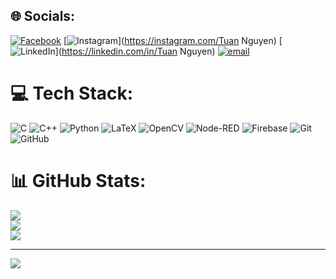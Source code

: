 ## 🌐 Socials:
[![Facebook](https://img.shields.io/badge/Facebook-%231877F2.svg?logo=Facebook&logoColor=white)](https://facebook.com/https://www.facebook.com/nguyentuany) [![Instagram](https://img.shields.io/badge/Instagram-%23E4405F.svg?logo=Instagram&logoColor=white)](https://instagram.com/Tuan Nguyen) [![LinkedIn](https://img.shields.io/badge/LinkedIn-%230077B5.svg?logo=linkedin&logoColor=white)](https://linkedin.com/in/Tuan Nguyen) [![email](https://img.shields.io/badge/Email-D14836?logo=gmail&logoColor=white)](mailto:nguyentuan28012002@gmail.com) 

# 💻 Tech Stack:
![C](https://img.shields.io/badge/c-%2300599C.svg?style=for-the-badge&logo=c&logoColor=white) ![C++](https://img.shields.io/badge/c++-%2300599C.svg?style=for-the-badge&logo=c%2B%2B&logoColor=white) ![Python](https://img.shields.io/badge/python-3670A0?style=for-the-badge&logo=python&logoColor=ffdd54) ![LaTeX](https://img.shields.io/badge/latex-%23008080.svg?style=for-the-badge&logo=latex&logoColor=white) ![OpenCV](https://img.shields.io/badge/opencv-%23white.svg?style=for-the-badge&logo=opencv&logoColor=white) ![Node-RED](https://img.shields.io/badge/Node--RED-%238F0000.svg?style=for-the-badge&logo=node-red&logoColor=white) ![Firebase](https://img.shields.io/badge/firebase-a08021?style=for-the-badge&logo=firebase&logoColor=ffcd34) ![Git](https://img.shields.io/badge/git-%23F05033.svg?style=for-the-badge&logo=git&logoColor=white) ![GitHub](https://img.shields.io/badge/github-%23121011.svg?style=for-the-badge&logo=github&logoColor=white)
# 📊 GitHub Stats:
![](https://github-readme-stats.vercel.app/api?username=tuannguyen&theme=dark&hide_border=false&include_all_commits=false&count_private=false)<br/>
![](https://nirzak-streak-stats.vercel.app/?user=tuannguyen&theme=dark&hide_border=false)<br/>
![](https://github-readme-stats.vercel.app/api/top-langs/?username=tuannguyen&theme=dark&hide_border=false&include_all_commits=false&count_private=false&layout=compact)

---
[![](https://visitcount.itsvg.in/api?id=tuannguyen&icon=0&color=0)](https://visitcount.itsvg.in)

<!-- Proudly created with GPRM ( https://gprm.itsvg.in ) -->
